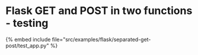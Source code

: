 # Flask GET and POST in two functions - testing



{% embed include file="src/examples/flask/separated-get-post/test_app.py" %}
